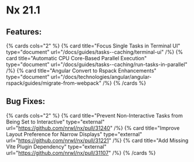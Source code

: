 # Nx 21.1

## Features:

{% cards cols="2" %}
{% card title="Focus Single Tasks in Terminal UI" type="document" url="/docs/guides/tasks--caching/terminal-ui" /%}
{% card title="Automatic CPU Core-Based Parallel Execution" type="document" url="/docs/guides/tasks--caching/run-tasks-in-parallel" /%}
{% card title="Angular Convert to Rspack Enhancements" type="document" url="/docs/technologies/angular/angular-rspack/guides/migrate-from-webpack" /%}
{% /cards %}

## Bug Fixes:

{% cards cols="2" %}
{% card title="Prevent Non-Interactive Tasks from Being Set to Interactive" type="external" url="https://github.com/nrwl/nx/pull/31240" /%}
{% card title="Improve Layout Preference for Narrow Displays" type="external" url="https://github.com/nrwl/nx/pull/31221" /%}
{% card title="Add Missing Vite Plugin Dependency" type="external" url="https://github.com/nrwl/nx/pull/31107" /%}
{% /cards %}

